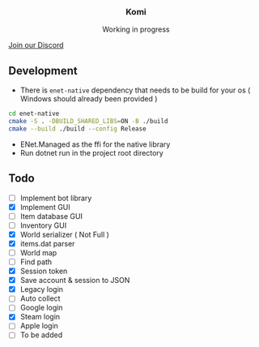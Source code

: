 <br/>
<div align="center">
<h3 align="center">Komi</h3>
<p align="center">
Working in progress
</p>
</div>

[Join our Discord](https://discord.gg/AhUnkUyCDe)

## Development

- There is `enet-native` dependency that needs to be build for your os ( Windows should already been provided )
```bash
cd enet-native
cmake -S . -DBUILD_SHARED_LIBS=ON -B ./build
cmake --build ./build --config Release
```
- ENet.Managed as the ffi for the native library
- Run dotnet run in the project root directory

## Todo
- [ ] Implement bot library
- [x] Implement GUI
- [ ] Item database GUI
- [ ] Inventory GUI
- [x] World serializer ( Not Full )
- [x] items.dat parser
- [ ] World map
- [ ] Find path
- [x] Session token
- [x] Save account & session to JSON
- [x] Legacy login
- [ ] Auto collect
- [ ] Google login
- [x] Steam login
- [ ] Apple login
- [ ] To be added
